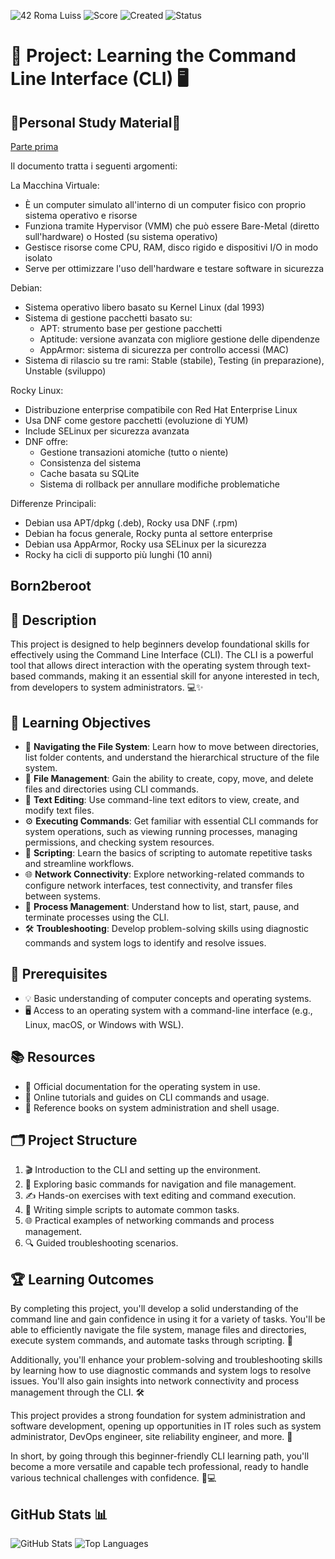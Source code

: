 ![42 Roma Luiss](https://img.shields.io/badge/42-Roma_Luiss-green)
![Score](https://img.shields.io/badge/Score-green)
![Created](https://img.shields.io/badge/Created-February_2025-blue)
![Status](https://img.shields.io/badge/Status-in_progress-violet)
# 🚀 Project: Learning the Command Line Interface (CLI) 🖥️
## 📖Personal Study Material📖
[Parte prima](Parte_Prima.pdf)

Il documento tratta i seguenti argomenti:

La Macchina Virtuale:
- È un computer simulato all'interno di un computer fisico con proprio sistema operativo e risorse
- Funziona tramite Hypervisor (VMM) che può essere Bare-Metal (diretto sull'hardware) o Hosted (su sistema operativo)
- Gestisce risorse come CPU, RAM, disco rigido e dispositivi I/O in modo isolato
- Serve per ottimizzare l'uso dell'hardware e testare software in sicurezza

Debian:
- Sistema operativo libero basato su Kernel Linux (dal 1993)
- Sistema di gestione pacchetti basato su:
  - APT: strumento base per gestione pacchetti
  - Aptitude: versione avanzata con migliore gestione delle dipendenze
  - AppArmor: sistema di sicurezza per controllo accessi (MAC)
- Sistema di rilascio su tre rami: Stable (stabile), Testing (in preparazione), Unstable (sviluppo)

Rocky Linux:
- Distribuzione enterprise compatibile con Red Hat Enterprise Linux
- Usa DNF come gestore pacchetti (evoluzione di YUM)
- Include SELinux per sicurezza avanzata
- DNF offre:
  - Gestione transazioni atomiche (tutto o niente)
  - Consistenza del sistema
  - Cache basata su SQLite
  - Sistema di rollback per annullare modifiche problematiche

Differenze Principali:
- Debian usa APT/dpkg (.deb), Rocky usa DNF (.rpm)
- Debian ha focus generale, Rocky punta al settore enterprise
- Debian usa AppArmor, Rocky usa SELinux per la sicurezza
- Rocky ha cicli di supporto più lunghi (10 anni)

## Born2beroot
## 📖 Description
This project is designed to help beginners develop foundational skills for effectively using the Command Line Interface (CLI). The CLI is a powerful tool that allows direct interaction with the operating system through text-based commands, making it an essential skill for anyone interested in tech, from developers to system administrators. 💻✨

## 🎯 Learning Objectives
- 📂 **Navigating the File System**: Learn how to move between directories, list folder contents, and understand the hierarchical structure of the file system.
- 📁 **File Management**: Gain the ability to create, copy, move, and delete files and directories using CLI commands.
- 📝 **Text Editing**: Use command-line text editors to view, create, and modify text files.
- ⚙️ **Executing Commands**: Get familiar with essential CLI commands for system operations, such as viewing running processes, managing permissions, and checking system resources.
- 🤖 **Scripting**: Learn the basics of scripting to automate repetitive tasks and streamline workflows.
- 🌐 **Network Connectivity**: Explore networking-related commands to configure network interfaces, test connectivity, and transfer files between systems.
- 🔄 **Process Management**: Understand how to list, start, pause, and terminate processes using the CLI.
- 🛠️ **Troubleshooting**: Develop problem-solving skills using diagnostic commands and system logs to identify and resolve issues.

## 📌 Prerequisites
- 💡 Basic understanding of computer concepts and operating systems.
- 🖥️ Access to an operating system with a command-line interface (e.g., Linux, macOS, or Windows with WSL).

## 📚 Resources
- 📜 Official documentation for the operating system in use.
- 📖 Online tutorials and guides on CLI commands and usage.
- 📕 Reference books on system administration and shell usage.

## 🗂️ Project Structure
1. 🎬 Introduction to the CLI and setting up the environment.
2. 📂 Exploring basic commands for navigation and file management.
3. ✍️ Hands-on exercises with text editing and command execution.
4. 🤖 Writing simple scripts to automate common tasks.
5. 🌐 Practical examples of networking commands and process management.
6. 🔍 Guided troubleshooting scenarios.

## 🏆 Learning Outcomes
By completing this project, you'll develop a solid understanding of the command line and gain confidence in using it for a variety of tasks. You'll be able to efficiently navigate the file system, manage files and directories, execute system commands, and automate tasks through scripting. 🎯

Additionally, you'll enhance your problem-solving and troubleshooting skills by learning how to use diagnostic commands and system logs to resolve issues. You'll also gain insights into network connectivity and process management through the CLI. 🛠️

This project provides a strong foundation for system administration and software development, opening up opportunities in IT roles such as system administrator, DevOps engineer, site reliability engineer, and more. 🚀

In short, by going through this beginner-friendly CLI learning path, you'll become a more versatile and capable tech professional, ready to handle various technical challenges with confidence. 💪💻

## GitHub Stats 📊
![GitHub Stats](https://github-readme-stats.vercel.app/api?username=DevGabi98&show_icons=true&theme=radical)
![Top Languages](https://github-readme-stats.vercel.app/api/top-langs/?username=DevGabi98&layout=compact&theme=radical)
